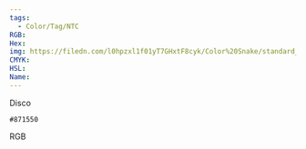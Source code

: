 ```yaml
---
tags:
  - Color/Tag/NTC
RGB:
Hex:
img: https://filedn.com/l0hpzxl1f01yT7GHxtF8cyk/Color%20Snake/standard_csv_to_svg/%23/871550.svg
CMYK:
HSL:
Name:
---
```

Disco
```palette
#871550
```
RGB
